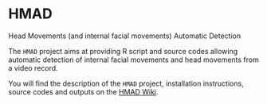 # HMAD
Head Movements (and internal facial movements) Automatic Detection

The `HMAD` project aims at providing R script and source codes allowing automatic detection of internal facial movements and head movements from a video record.

You will find the description of the `HMAD` project, installation instructions, source codes and outputs on the [HMAD Wiki](https://github.com/srauzy/HMAD/wiki/Home).
